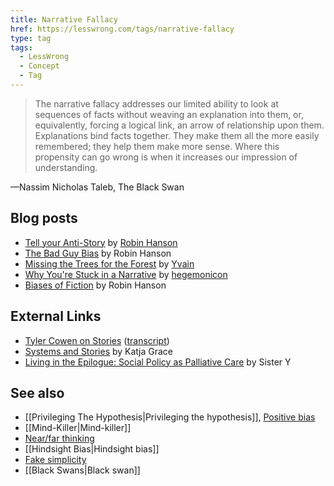 ```yaml
---
title: Narrative Fallacy
href: https://lesswrong.com/tags/narrative-fallacy
type: tag
tags:
  - LessWrong
  - Concept
  - Tag
---
```


> The narrative fallacy addresses our limited ability to look at sequences of facts without weaving an explanation into them, or, equivalently, forcing a logical link, an arrow of relationship upon them. Explanations bind facts together. They make them all the more easily remembered; they help them make more sense. Where this propensity can go wrong is when it increases our impression of understanding.

—Nassim Nicholas Taleb, The Black Swan

Blog posts
----------

*   [Tell your Anti-Story](http://www.overcomingbias.com/2007/07/tell-your-anti-.html) by [Robin Hanson](https://www.lesswrong.com/tag/robin-hanson)
*   [The Bad Guy Bias](http://www.overcomingbias.com/2008/12/the-bad-guy-bia.html) by Robin Hanson
*   [Missing the Trees for the Forest](http://lesswrong.com/lw/13k/missing_the_trees_for_the_forest/) by [Yvain](https://wiki.lesswrong.com/wiki/Yvain)
*   [Why You're Stuck in a Narrative](http://lesswrong.com/lw/14q/why_youre_stuck_in_a_narrative/) by [hegemonicon](http://www.coarsegra.in/)
*   [Biases of Fiction](http://www.overcomingbias.com/2012/12/biases-of-fiction.html) by Robin Hanson

External Links
--------------

*   [Tyler Cowen on Stories](http://www.youtube.com/watch?v=RoEEDKwzNBw) ([transcript](http://lesswrong.com/r/discussion/lw/8w1/transcript_tyler_cowen_on_stories/))
*   [Systems and Stories](http://meteuphoric.wordpress.com/2010/04/23/systems-and-stories/) by Katja Grace
*   [Living in the Epilogue: Social Policy as Palliative Care](http://theviewfromhell.blogspot.com/2010/12/living-in-epilogue-social-policy-as.html) by Sister Y

See also
--------

*   [[Privileging The Hypothesis|Privileging the hypothesis]], [Positive bias](https://www.lesswrong.com/tag/confirmation-bias)
*   [[Mind-Killer|Mind-killer]]
*   [Near/far thinking](https://www.lesswrong.com/tag/near-far-thinking)
*   [[Hindsight Bias|Hindsight bias]]
*   [Fake simplicity](https://www.lesswrong.com/tag/fake-simplicity)
*   [[Black Swans|Black swan]]
